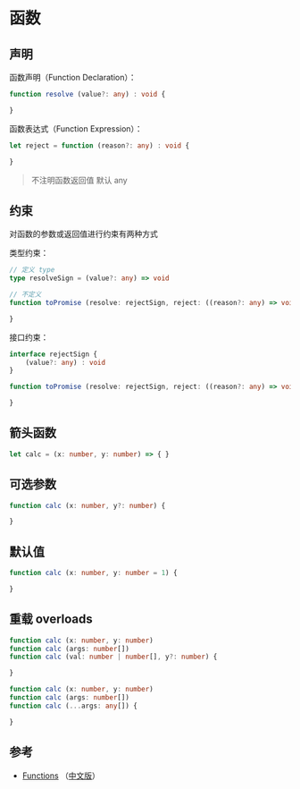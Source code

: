 # 函数

## 声明

函数声明（Function Declaration）：
``` ts
function resolve (value?: any) : void {

}
```

函数表达式（Function Expression）：
``` ts
let reject = function (reason?: any) : void {

}
```
> 不注明函数返回值 默认 any

## 约束
对函数的参数或返回值进行约束有两种方式

类型约束：

``` ts
// 定义 type
type resolveSign = (value?: any) => void

// 不定义
function toPromise (resolve: rejectSign, reject: ((reason?: any) => void) {

}
```

接口约束：

``` ts
interface rejectSign {
	(value?: any) : void
}

function toPromise (resolve: rejectSign, reject: ((reason?: any) => void) {

}
```

## 箭头函数

``` ts
let calc = (x: number, y: number) => { }

```

## 可选参数

``` ts
function calc (x: number, y?: number) {

}
```

## 默认值

``` ts
function calc (x: number, y: number = 1) {

}
```
## 重载 overloads

``` ts
function calc (x: number, y: number)
function calc (args: number[])
function calc (val: number | number[], y?: number) {

}
```

``` ts
function calc (x: number, y: number)
function calc (args: number[])
function calc (...args: any[]) {

}
```


## 参考

- [Functions](http://www.typescriptlang.org/docs/handbook/functions.html) （[中文版](https://zhongsp.gitbooks.io/typescript-handbook/content/doc/handbook/Functions.html)）